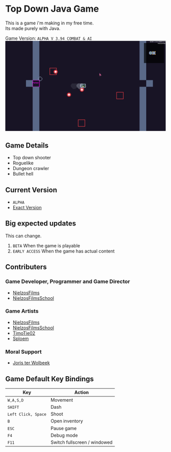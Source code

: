 # Top Down Java Game

This is a game i'm making in my free time.<br>
Its made purely with Java.
<br>

Game Version: `ALPHA V 3.94 COMBAT & AI`<br>
<img src="./game_preview.png" alt="Game Preview Image">

## Game Details
- Top down shooter
- Roguelike
- Dungeon crawler
- Bullet hell

## Current Version
- `ALPHA`
- [Exact Version](./src/game/system/main/Game.java#L33)

## Big expected updates
This can change.
1. `BETA` When the game is playable
2. `EARLY ACCESS` When the game has actual content

## Contributers
### Game Developer, Programmer and Game Director
- [NielzosFilms](https://github.com/NielzosFilms)
- [NielzosFilmsSchool](https://github.com/NielzosFilmsSchool)
### Game Artists
- [NielzosFilms](https://github.com/NielzosFilms)
- [NielzosFilmsSchool](https://github.com/NielzosFilmsSchool)
- [TimoTie02](https://github.com/TimoTie02)
- [Sploem](https://github.com/Sploem)
### Moral Support
- [Joris ter Wolbeek](https://github.com/JoristerWolbeek/)

## Game Default Key Bindings
| Key | Action |
| --- | ------ |
| `W,A,S,D` | Movement |
| `SHIFT` | Dash |
| `Left Click, Space` | Shoot |
| `B` | Open inventory |
| `ESC` | Pause game |
| `F4` | Debug mode |
| `F11` | Switch fullscreen / windowed |
